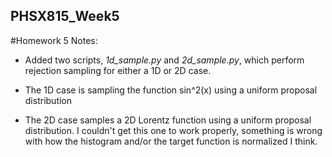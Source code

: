 ## PHSX815_Week5

#Homework 5 Notes:

* Added two scripts, *1d_sample.py* and *2d_sample.py*, which perform rejection sampling for either a 1D or 2D case.

* The 1D case is sampling the function sin^2(x) using a uniform proposal distribution

* The 2D case samples a 2D Lorentz function using a uniform proposal distribution. I couldn't get this one to work properly, something is wrong with how the histogram and/or the target function is normalized I think.
